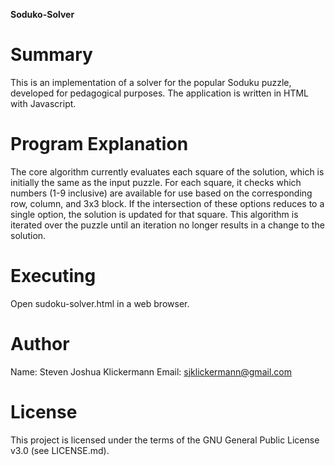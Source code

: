 **Soduko-Solver**

Summary
=======

This is an implementation of a solver for the popular Soduku puzzle,
developed for pedagogical purposes. The application is written in HTML
with Javascript.

Program Explanation
===================

The core algorithm currently evaluates each square of the solution,
which is initially the same as the input puzzle. For each square,
it checks which numbers (1-9 inclusive) are available for use based
on the corresponding row, column, and 3x3 block. If the intersection
of these options reduces to a single option, the solution is updated
for that square. This algorithm is iterated over the puzzle until an
iteration no longer results in a change to the solution.

Executing
=========

Open sudoku-solver.html in a web browser.

Author
======

Name: Steven Joshua Klickermann
Email: sjklickermann@gmail.com

License
=======

This project is licensed under the terms of the GNU General Public
License v3.0 (see LICENSE.md).
